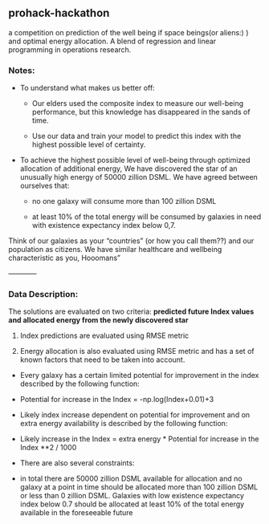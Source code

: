 ## prohack-hackathon
a competition on prediction of the well being if space beings(or aliens:) ) and optimal energy allocation. A blend of regression and linear programming in operations research.


### Notes:
* To understand what makes us better off:

  * Our elders used the composite index to measure our well-being performance, but this knowledge has disappeared in the sands of time.

  * Use our data and train your model to predict this index with the highest possible level of certainty.


* To achieve the highest possible level of well-being through optimized allocation of additional energy, We have discovered the star of an unusually high energy of 50000 zillion DSML.
We have agreed between ourselves that:

  * no one galaxy will consume more than 100 zillion DSML 

  * at least 10% of the total energy will be consumed by galaxies in need with existence expectancy index below 0,7.

Think of our galaxies as your “countries” (or how you call them??) and our population as citizens. We have similar healthcare and wellbeing characteristic as you, Hooomans”


————

### Data Description:

The solutions are evaluated on two criteria: **predicted future Index values and allocated energy from the newly discovered star**

1) Index predictions are evaluated using RMSE metric

2) Energy allocation is also evaluated using RMSE metric and has a set of known factors that need to be taken into account.

 * Every galaxy has a certain limited potential for improvement in the index described by the following function:

 * Potential for increase in the Index = -np.log(Index+0.01)+3

* Likely index increase dependent on potential for improvement and on extra energy availability is described by the following function:

 * Likely increase in the Index = extra energy * Potential for increase in the Index **2 / 1000

* There are also several constraints:

 * in total there are 50000 zillion DSML available for allocation and no galaxy at a point in time should be allocated more than 100 zillion DSML or less than 0 zillion DSML. Galaxies with low existence expectancy index below 0.7 should be allocated at least 10% of the total energy available in the foreseeable future

